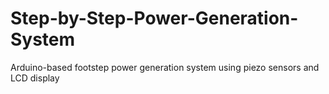 # Step-by-Step-Power-Generation-System
Arduino-based footstep power generation system using piezo sensors and LCD display
